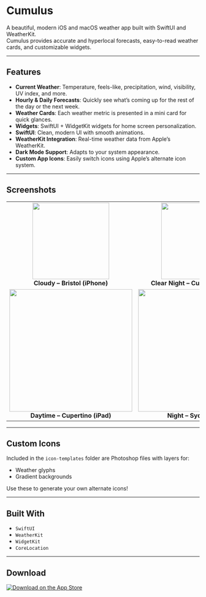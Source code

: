 # Cumulus

A beautiful, modern iOS and macOS weather app built with SwiftUI and WeatherKit.  
Cumulus provides accurate and hyperlocal forecasts, easy-to-read weather cards, and customizable widgets.

---

## Features

- **Current Weather**: Temperature, feels-like, precipitation, wind, visibility, UV index, and more.
- **Hourly & Daily Forecasts**: Quickly see what’s coming up for the rest of the day or the next week.
- **Weather Cards**: Each weather metric is presented in a mini card for quick glances.
- **Widgets**: SwiftUI + WidgetKit widgets for home screen personalization.
- **SwiftUI**: Clean, modern UI with smooth animations.
- **WeatherKit Integration**: Real-time weather data from Apple’s WeatherKit.
- **Dark Mode Support**: Adapts to your system appearance.
- **Custom App Icons**: Easily switch icons using Apple’s alternate icon system.

---

## Screenshots

<table>
  <tr>
    <td align="center"><img src="screenshots/bristol.jpeg" width="200"/><br><b>Cloudy – Bristol (iPhone)</b></td>
    <td align="center"><img src="screenshots/california.jpeg" width="200"/><br><b>Clear Night – Cupertino (iPhone)</b></td>
    <td align="center"><img src="screenshots/madrid.jpeg" width="200"/><br><b>Rain – Madrid (iPhone)</b></td>
  </tr>
  <tr>
    <td align="center"><img src="screenshots/California-ipad.jpeg" width="320"/><br><b>Daytime – Cupertino (iPad)</b></td>
    <td align="center"><img src="screenshots/sydney-ipad.jpeg" width="320"/><br><b>Night – Sydney (iPad)</b></td>
  </tr>
</table>

---

## Custom Icons

Included in the `icon-templates` folder are Photoshop files with layers for:
- Weather glyphs
- Gradient backgrounds

Use these to generate your own alternate icons!

---

## Built With

- `SwiftUI`
- `WeatherKit`
- `WidgetKit`
- `CoreLocation`

---

## Download

[![Download on the App Store](https://linkmaker.itunes.apple.com/assets/shared/badges/en-us/appstore-lrg.svg)](https://apps.apple.com/app/id1234567890)

